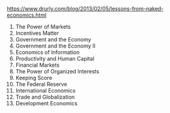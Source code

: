 https://www.drurly.com/blog/2013/02/05/lessons-from-naked-economics.html

1. The Power of Markets
2. Incentives Matter
3. Government and the Economy
4. Government and the Economy II
5. Economics of Information
6. Productivity and Human Capital
7. Financial Markets
8. The Power of Organized Interests
9. Keeping Score
10. The Federal Reserve
11. International Economics
12. Trade and Globalization
13. Development Economics
